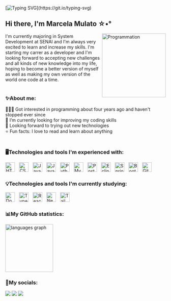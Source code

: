 [![Typing SVG](https://readme-typing-svg.demolab.com?font=Fira+Code&weight=500&size=25&pause=1100&color=9280F7&vCenter=true&repeat=false&width=435&lines=Welcome+to+my+GitHub+profile!)](https://git.io/typing-svg)
## Hi there, I'm Marcela Mulato ☆•°

<img align="right" src="https://i.giphy.com/media/LmNwrBhejkK9EFP504/200w.webp" alt="Programmation" width="200" />
I'm currently majoring in System Development at SENAI and I'm always very excited to learn and increase my skills.
I'm starting my carrer as a developer and I'm looking forward to accepting new challenges and all kinds of new knowledge into my life,
hoping to become a better version of myself as well as making my own version of the world one code at a time. <br/><br/>

### ✨About me:

👨🏻‍💻 Got interested in programming about four years ago and haven't stopped ever since<br />
🌱 I’m currently looking for improving my coding skills <br />
📝 Looking forward to trying out new technologies <br />
⭐ Fun facts: I love to read and learn about anything <br /><br/>

### 🖥️Technologies and tools I'm experienced with:
<img 
    align="left" 
    alt="HTML"
    title="HTML" 
    width="30px" 
    style="padding-right: 10px;" 
    src="https://cdn.jsdelivr.net/gh/devicons/devicon@latest/icons/html5/html5-original.svg" 
/>
<img 
    align="left" 
    alt="CSS" 
    title="CSS"
    width="30px" 
    style="padding-right: 10px;" 
    src="https://cdn.jsdelivr.net/gh/devicons/devicon@latest/icons/css3/css3-original.svg" 
/>
<img 
    align="left" 
    alt="JavaScript" 
    title="JavaScript"
    width="30px" 
    style="padding-right: 10px;" 
    src="https://cdn.jsdelivr.net/gh/devicons/devicon@latest/icons/javascript/javascript-original.svg" 
/>
<img 
    align="left" 
    alt="Java" 
    title="Java"
    width="30px" 
    style="padding-right: 10px;" 
    src="https://cdn.jsdelivr.net/gh/devicons/devicon@latest/icons/java/java-original.svg" 
/>
<img 
    align="left" 
    alt="Python" 
    title="Python"
    width="30px" 
    style="padding-right: 10px;" 
    src="https://cdn.jsdelivr.net/gh/devicons/devicon@latest/icons/python/python-original.svg" 
/>
<img 
    align="left" 
    alt="MySQL" 
    title="MySQL"
    width="30px" 
    style="padding-right: 10px;" 
    src="https://cdn.jsdelivr.net/gh/devicons/devicon@latest/icons/mysql/mysql-original.svg" 
/>
<img 
    align="left" 
    alt="PostgreSQL" 
    title="PostgreSQL"
    width="30px" 
    style="padding-right: 10px;" 
    src="https://cdn.jsdelivr.net/gh/devicons/devicon@latest/icons/postgresql/postgresql-original.svg" 
/>
<img 
    align="left" 
    alt="Eclipse" 
    title="Eclipse"
    width="30px" 
    style="padding-right: 10px;" 
    src="https://cdn.jsdelivr.net/gh/devicons/devicon@latest/icons/eclipse/eclipse-original.svg" 
/>
<img 
    align="left" 
    alt="Spring" 
    title="Spring"
    width="30px" 
    style="padding-right: 10px;" 
    src="https://cdn.jsdelivr.net/gh/devicons/devicon@latest/icons/spring/spring-original.svg" 
/>
<img 
    align="left" 
    alt="Bootstrap"
    title="Bootstrap" 
    width="30px" 
    style="padding-right: 10px;" 
    src="https://cdn.jsdelivr.net/gh/devicons/devicon@latest/icons/bootstrap/bootstrap-original.svg" 
/>
<img 
    align="left" 
    alt="Git" 
    title="Git"
    width="30px" 
    style="padding-right: 10px;" 
    src="https://cdn.jsdelivr.net/gh/devicons/devicon@latest/icons/git/git-original.svg" 
/>

<br/><br/>

### 💡Technologies and tools I'm currently studying:
<img 
    align="left" 
    alt="Docker"
    title="Docker" 
    width="30px" 
    style="padding-right: 10px;" 
    src="https://cdn.jsdelivr.net/gh/devicons/devicon@latest/icons/docker/docker-original.svg" 
/>
<img 
    align="left" 
    alt="TypeScript"
    title="TypeScript" 
    width="30px" 
    style="padding-right: 10px;" 
    src="https://cdn.jsdelivr.net/gh/devicons/devicon@latest/icons/typescript/typescript-original.svg" 
/>
<img 
    align="left" 
    alt="React"
    title="React" 
    width="30px" 
    style="padding-right: 10px;" 
    src="https://cdn.jsdelivr.net/gh/devicons/devicon@latest/icons/react/react-original.svg" 
/>
<img 
    align="left" 
    alt="Next.js" 
    title="Next.js"
    width="30px" 
    style="padding-right: 10px;" 
    src="https://cdn.jsdelivr.net/gh/devicons/devicon@latest/icons/nextjs/nextjs-original.svg" 
/>
<img 
    align="left" 
    alt="Tailwind" 
    title="Tailwind"
    width="30px" 
    style="padding-right: 10px;" 
    src="https://cdn.jsdelivr.net/gh/devicons/devicon@latest/icons/tailwindcss/tailwindcss-original.svg" 
/>
<br/><br/>

### 📊My GitHub statistics:
<img src="https://github-readme-stats.vercel.app/api/top-langs?username=MarcelaMulato&locale=en&hide_title=false&layout=compact&card_width=320&langs_count=5&theme=dracula&hide_border=false&order=2&title_color=ac49fc&bg_color=0c081c" height="150" alt="languages graph" />

### 💌My socials:
<a href="www.linkedin.com/in/marcela-moraes-mulato" target="_blank"><img src="https://img.shields.io/badge/-LinkedIn-%230077B5?style=for-the-badge&logo=linkedin&logoColor=white" target="_blank"></a>
<a href="https://www.credly.com/users/marcela-mulato"><img src="https://img.shields.io/badge/Credly-FF6B00?style=for-the-badge&logo=credly&logoColor=white" target="_blank"></a>
<a href="mailto:marcela.mulato7@gmail.com"><img src="https://img.shields.io/badge/-Gmail-%23333?style=for-the-badge&logo=gmail&logoColor=white" target="_blank"></a>
